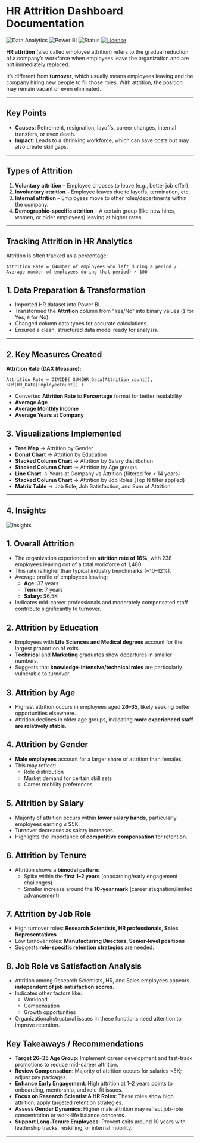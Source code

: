 # HR Attrition Dashboard Documentation

![Data Analytics](https://img.shields.io/badge/Data%20Analytics-Insight-blue?logo=tableau&logoColor=white)
![Power BI](https://img.shields.io/badge/Power%20BI-Report-yellow?logo=microsoftpowerbi&logoColor=white)
![Status](https://img.shields.io/badge/Status-Completed-brightgreen)
[![License](https://img.shields.io/badge/License-MIT-green.svg)](LICENSE)

**HR attrition** (also called employee attrition) refers to the gradual reduction of a company’s workforce when employees leave the organization and are not immediately replaced.

It’s different from **turnover**, which usually means employees leaving and the company hiring new people to fill those roles. With attrition, the position may remain vacant or even eliminated.

---

## Key Points

- **Causes:** Retirement, resignation, layoffs, career changes, internal transfers, or even death.  
- **Impact:** Leads to a shrinking workforce, which can save costs but may also create skill gaps.

---

## Types of Attrition

1. **Voluntary attrition** – Employee chooses to leave (e.g., better job offer).  
2. **Involuntary attrition** – Employee leaves due to layoffs, termination, etc.  
3. **Internal attrition** – Employees move to other roles/departments within the company.  
4. **Demographic-specific attrition** – A certain group (like new hires, women, or older employees) leaving at higher rates.

---

## Tracking Attrition in HR Analytics

Attrition is often tracked as a percentage:

```text
Attrition Rate = (Number of employees who left during a period / Average number of employees during that period) × 100
```

## 1. Data Preparation & Transformation
- Imported HR dataset into Power BI.  
- Transformed the **Attrition** column from “Yes/No” into binary values (`1` for Yes, `0` for No).  
- Changed column data types for accurate calculations.  
- Ensured a clean, structured data model ready for analysis.  

---

## 2. Key Measures Created

**Attrition Rate (DAX Measure):**
```DAX
Attrition Rate = DIVIDE( SUM(HR_Data[Attrition_count]),  SUM(HR_Data[EmployeeCount]) )
```
- Converted **Attrition Rate** to **Percentage** format for better readability  
- **Average Age**  
- **Average Monthly Income** 
- **Average Years at Company**

## 3. Visualizations Implemented

- **Tree Map** → Attrition by Gender  
- **Donut Chart** →  Attrition by Education  
- **Stacked Column Chart** → Attrition by Salary distribution
- **Stacked Column Chart** → Attrition by Age groups
- **Line Chart** → Years at Company vs Attrition (filtered for < 14 years)  
- **Stacked Column Chart** → Attrition by Job Roles (Top N filter applied)  
- **Matrix Table** → Job Role, Job Satisfaction, and Sum of Attrition  

---
## 4. Insights 
![Insights](https://img.shields.io/badge/Insights-Attrition-blue)
## 1. Overall Attrition
- The organization experienced an **attrition rate of 16%**, with 238 employees leaving out of a total workforce of 1,480.
- This rate is higher than typical industry benchmarks (~10–12%).
- Average profile of employees leaving:
  - **Age:** 37 years
  - **Tenure:** 7 years
  - **Salary:** $6.5K
- Indicates mid-career professionals and moderately compensated staff contribute significantly to turnover.

## 2. Attrition by Education
- Employees with **Life Sciences and Medical degrees** account for the largest proportion of exits.
- **Technical** and **Marketing** graduates show departures in smaller numbers.
- Suggests that **knowledge-intensive/technical roles** are particularly vulnerable to turnover.

## 3. Attrition by Age
- Highest attrition occurs in employees aged **26–35**, likely seeking better opportunities elsewhere.
- Attrition declines in older age groups, indicating **more experienced staff are relatively stable**.

## 4. Attrition by Gender
- **Male employees** account for a larger share of attrition than females.
- This may reflect:
  - Role distribution
  - Market demand for certain skill sets
  - Career mobility preferences

## 5. Attrition by Salary
- Majority of attrition occurs within **lower salary bands**, particularly employees earning ≤ $5K.
- Turnover decreases as salary increases.
- Highlights the importance of **competitive compensation** for retention.

## 6. Attrition by Tenure
- Attrition shows a **bimodal pattern**:
  - Spike within the **first 1–2 years** (onboarding/early engagement challenges)
  - Smaller increase around the **10-year mark** (career stagnation/limited advancement)

## 7. Attrition by Job Role
- High turnover roles: **Research Scientists, HR professionals, Sales Representatives**
- Low turnover roles: **Manufacturing Directors, Senior-level positions**
- Suggests **role-specific retention strategies** are needed.

## 8. Job Role vs Satisfaction Analysis
- Attrition among Research Scientists, HR, and Sales employees appears **independent of job satisfaction scores**.
- Indicates other factors like:
  - Workload
  - Compensation
  - Growth opportunities
- Organizational/structural issues in these functions need attention to improve retention.

## Key Takeaways / Recommendations
- **Target 26–35 Age Group**: Implement career development and fast-track promotions to reduce mid-career attrition.  
- **Review Compensation**: Majority of attrition occurs for salaries <5K; adjust pay packages.  
- **Enhance Early Engagement**: High attrition at 1–2 years points to onboarding, mentorship, and role-fit issues.  
- **Focus on Research Scientist & HR Roles**: These roles show high attrition; apply targeted retention strategies.  
- **Assess Gender Dynamics**: Higher male attrition may reflect job-role concentration or work-life balance concerns.  
- **Support Long-Tenure Employees**: Prevent exits around 10 years with leadership tracks, reskilling, or internal mobility.

---
